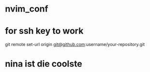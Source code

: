 # nvim_conf

# for ssh key to work

git remote set-url origin git@github.com:username/your-repository.git

# nina ist die coolste

